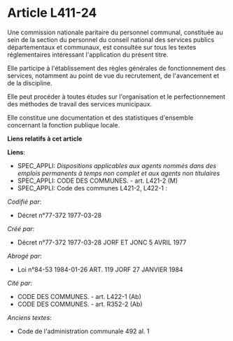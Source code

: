 # Article L411-24

Une commission nationale paritaire du personnel communal, constituée au sein de la section du personnel du conseil national
des services publics départementaux et communaux, est consultée sur tous les textes réglementaires intéressant l'application
du présent titre.

Elle participe à l'établissement des règles générales de fonctionnement des services, notamment au point de vue du
recrutement, de l'avancement et de la discipline.

Elle peut procéder à toutes études sur l'organisation et le perfectionnement des méthodes de travail des services municipaux.

Elle constitue une documentation et des statistiques d'ensemble concernant la fonction publique locale.

**Liens relatifs à cet article**

**Liens**:

  - SPEC_APPLI: *Dispositions applicables aux agents nommés dans des emplois permanents à temps non complet et aux agents non titulaires*
  - SPEC_APPLI: CODE DES COMMUNES. - art. L421-2 (M)
  - SPEC_APPLI: Code des communes L421-2, L422-1 :

_Codifié par_:

  - Décret n°77-372 1977-03-28

_Créé par_:

  - Décret n°77-372 1977-03-28 JORF ET JONC 5 AVRIL 1977

_Abrogé par_:

  - Loi n°84-53 1984-01-26 ART. 119 JORF 27 JANVIER 1984

_Cité par_:

  - CODE DES COMMUNES. - art. L422-1 (Ab)
  - CODE DES COMMUNES. - art. R352-2 (Ab)

_Anciens textes_:

  - Code de l'administration communale 492 al. 1
